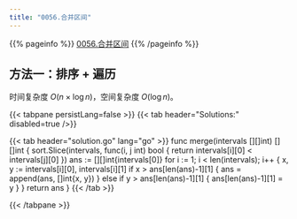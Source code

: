 ```yaml
---
title: "0056.合并区间"
---
```


{{% pageinfo %}}
[0056.合并区间](https://leetcode.cn/problems/merge-intervals/)
{{% /pageinfo %}}

## 方法一：排序 + 遍历

时间复杂度 $O(n \times \log n)$，空间复杂度 $O(\log n)$。

{{< tabpane persistLang=false >}}
{{< tab header="Solutions:" disabled=true />}}

{{< tab header="solution.go" lang="go" >}}
func merge(intervals [][]int) [][]int {
	sort.Slice(intervals, func(i, j int) bool { return intervals[i][0] < intervals[j][0] })
	ans := [][]int{intervals[0]}
	for i := 1; i < len(intervals); i++ {
		x, y := intervals[i][0], intervals[i][1]
		if x > ans[len(ans)-1][1] {
			ans = append(ans, []int{x, y})
		} else if y > ans[len(ans)-1][1] {
			ans[len(ans)-1][1] = y
		}
	}
	return ans
}
{{< /tab >}}

{{< /tabpane >}}
